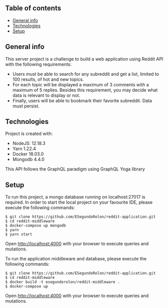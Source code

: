 ## Table of contents

- [General info](#general-info)
- [Technologies](#technologies)
- [Setup](#setup)

## General info

This server project is a challenge to build a web application using Reddit API with the following requirements:

- Users must be able to search for any subreddit and get a list, limited to 100 results, of hot and
  new topics.
- For each topic will be displayed a maximum of 3 comments with a maximum of 5 replies.
  Besides this requirement, you may decide what data is relevant to display or not.
- Finally, users will be able to bookmark their favorite subreddit.
  Data must persist.

## Technologies

Project is created with:

- NodeJS: 12.18.3
- Yarn 1.22.4
- Docker 18.03.0
- Mongodb 4.4.0

This API follows the GraphQL paradigm using GraphQL Yoga library

## Setup

To run this project, a mongo database running on localhost:27017 is required. In order to start the local project on your favourite IDE, please execute the following commands:

```
$ git clone https://github.com/ESegundoRolon/reddit-application.git
$ cd reddit-middleware
$ docker-compose up mongodb
$ yarn
$ yarn start
```

Open [http://localhost:4000](http://localhost:4000) with your browser to execute queries and mutations.

To run the application middleware and database, please execute the following commands:

```
$ git clone https://github.com/ESegundoRolon/reddit-application.git
$ cd reddit-middleware
$ docker build -t esegundorolon/reddit-middleware .
$ docker-compose up
```

Open [http://localhost:4000](http://localhost:4000) with your browser to execute queries and mutations.
